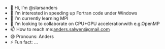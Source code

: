 - 👋 Hi, I’m @slarsanders
- 👀 I’m interested in speeding up Fortran code under Windows
- 🌱 I’m currently learning MPI
- 💞️ I’m looking to collaborate on CPU+GPU accelerationwith e.g.OpenMP
- 📫 How to reach me:anders.salwen@gmail.com
- 😄 Pronouns: Anders
- ⚡ Fun fact: ...

<!---
slarsanders/slarsanders is a ✨ special ✨ repository because its `README.md` (this file) appears on your GitHub profile.
You can click the Preview link to take a look at your changes.
--->
